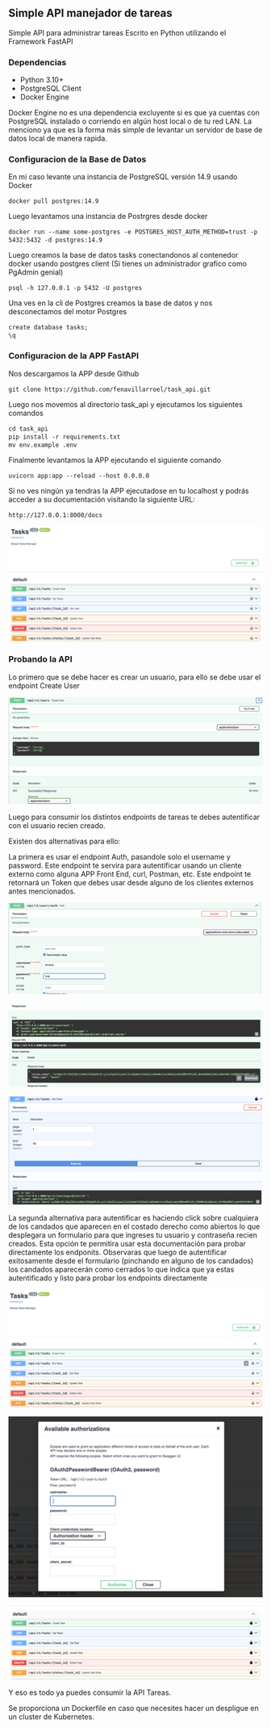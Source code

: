 ## Simple API manejador de tareas

Simple API para administrar tareas
Escrito en Python utilizando el Framework FastAPI

### Dependencias

- Python 3.10+
- PostgreSQL Client
- Docker Engine

Docker Engine no es una dependencia excluyente si es que ya cuentas con PostgreSQL instalado o corriendo en algún host local o de tu red LAN.
La menciono ya que es la forma más simple de levantar un servidor de base de datos local de manera rapida.

### Configuracion de la Base de Datos

En mi caso levante una instancia de PostgreSQL versión 14.9 usando Docker

```
docker pull postgres:14.9
```

Luego levantamos una instancia de Postrgres desde docker

```
docker run --name some-postgres -e POSTGRES_HOST_AUTH_METHOD=trust -p 5432:5432 -d postgres:14.9
```

Luego creamos la base de datos tasks conectandonos al contenedor docker usando postgres client (Si tienes un administrador grafico como PgAdmin genial)

```
psql -h 127.0.0.1 -p 5432 -U postgres
```

Una ves en la cli de Postgres creamos la base de datos y nos desconectamos del motor Postgres

```
create database tasks;
\q
```

### Configuracion de la APP FastAPI

Nos descargamos la APP desde Github

```
git clone https://github.com/fenavillarroel/task_api.git
```

Luego nos movemos al directorio task_api y ejecutamos los siguientes comandos

```
cd task_api
pip install -r requirements.txt
mv env.example .env
```

Finalmente levantamos la APP ejecutando el siguiente comando

```
uvicorn app:app --reload --host 0.0.0.0
```

Si no ves ningún ya tendras la APP ejecutadose en tu localhost y podrás acceder a su documentación visitando la siguiente URL:

```
http://127.0.0.1:8000/docs
```

![api](./images/api.png)


### Probando la API

Lo primero que se debe hacer es crear un usuario, para ello se debe usar el endpoint Create User

![user](./images/create_user.png)

Luego para consumir los distintos endpoints de tareas te debes autentificar con el usuario recien creado.

Existen dos alternativas para ello:

La primera es usar el endpoint Auth, pasandole solo el username y password.
Este endpoint te servira para autentificar usando un cliente externo como alguna APP Front End, curl, Postman, etc.
Este endpoint te retornará un Token que debes usar desde alguno de los clientes externos antes mencionados.

![auth](./images/auth.png)

![auth](./images/token.png)

![auth](./images/get_tasks.png)

La segunda alternativa para autentificar es haciendo click sobre cualquiera de los candados que aparecen en el costado derecho como abiertos lo que desplegara un formulario para que ingreses tu usuario y contraseña recien creados.
Esta opción te permitira usar esta documentación para probar directamente los endponits.
Observaras que luego de autentificar exitosamente desde el formulario (pinchando en alguno de los candados) los candados aparecerán como cerrados lo que indica que ya estas autentificado y listo para probar los endpoints directamente

![auth](./images/candados.png)

![auth](./images/form.png)

![auth](./images/cerrados.png)


Y eso es todo ya puedes consumir la API Tareas.

Se proporciona un Dockerfile en caso que necesites hacer un despligue en un cluster de Kubernetes.